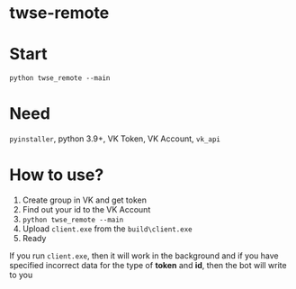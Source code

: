 # twse-remote

# Start
<code>python twse_remote --main</code>

# Need
<code>pyinstaller</code>, python 3.9+, VK Token, VK Account, <code>vk_api</code>

# How to use?
1. Create group in VK and get token<br>
2. Find out your id to the VK Account<br>
3. <code>python twse_remote --main</code><br>
4. Upload <code>client.exe</code> from the <code>build\client.exe</code><br>
5. Ready<br>

If you run <code>client.exe</code>, then it will work in the background and if you have specified incorrect data for the type of <b>token</b> and <b>id</b>, then the bot will write to you
